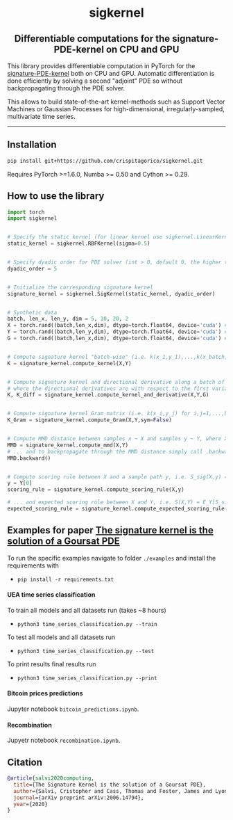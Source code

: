<h1 align='center'>sigkernel</h1>
<h2 align='center'>Differentiable computations for the signature-PDE-kernel on CPU and GPU</h2>

This library provides differentiable computation in PyTorch for the [signature-PDE-kernel](https://arxiv.org/abs/2006.14794) both on CPU and GPU. Automatic differentiation is done efficiently by solving a second "adjoint" PDE so without backpropagating through the PDE solver.

This allows to build state-of-the-art kernel-methods such as Support Vector Machines or Gaussian Processes for high-dimensional, irregularly-sampled, multivariate time series.

---

## Installation

```bash
pip install git+https://github.com/crispitagorico/sigkernel.git
```

Requires PyTorch >=1.6.0, Numba >= 0.50 and Cython >= 0.29.

## How to use the library

```python
import torch
import sigkernel


# Specify the static kernel (for linear kernel use sigkernel.LinearKernel())
static_kernel = sigkernel.RBFKernel(sigma=0.5)


# Specify dyadic order for PDE solver (int > 0, default 0, the higher the more accurate but slower)
dyadic_order = 5


# Initialize the corresponding signature kernel
signature_kernel = sigkernel.SigKernel(static_kernel, dyadic_order)


# Synthetic data
batch, len_x, len_y, dim = 5, 10, 20, 2
X = torch.rand((batch,len_x,dim), dtype=torch.float64, device='cuda') # shape (batch,len_x,dim)
Y = torch.rand((batch,len_y,dim), dtype=torch.float64, device='cuda') # shape (batch,len_y,dim)
G = torch.rand((batch,len_x,dim), dtype=torch.float64, device='cuda') # shape (batch,len_x,dim)


# Compute signature kernel "batch-wise" (i.e. k(x_1,y_1),...,k(x_batch, y_batch))
K = signature_kernel.compute_kernel(X,Y)


# Compute signature kernel and directional derivative along a batch of paths g,  i.e. D_{g_1}k(x_1,y_1),...,D_{g_batch}k(x_batch, y_batch)), 
# where the directional derivatives are with respect to the first variable.
K, K_diff = signature_kernel.compute_kernel_and_derivative(X,Y,G)


# Compute signature kernel Gram matrix (i.e. k(x_i,y_j) for i,j=1,...,batch), also works for different batch_x != batch_y)
K_Gram = signature_kernel.compute_Gram(X,Y,sym=False)


# Compute MMD distance between samples x ~ X and samples y ~ Y, where X,Y are two distributions on path space...
MMD = signature_kernel.compute_mmd(X,Y)
# ... and to backpropagate through the MMD distance simply call .backward(), like any other PyTorch loss function
MMD.backward()


# Compute scoring rule between X and a sample path y, i.e. S_sig(X,y) = E[k(X,X)] - 2E[k(X,y] ...
y = Y[0]
scoring_rule = signature_kernel.compute_scoring_rule(X,y)

# ... and expected scoring rule between X and Y, i.e. S(X,Y) = E_Y[S_sig(X,y)]
expected_scoring_rule = signature_kernel.compute_expected_scoring_rule(X,y)
```

## Examples for paper [The signature kernel is the solution of a Goursat PDE](https://arxiv.org/abs/2006.14794)
To run the specific examples navigate to folder `./examples` and install the requirements with

+ `pip install -r requirements.txt`

#### UEA time series classification
To train all models and all datasets run (takes ~8 hours)

+ `python3 time_series_classification.py --train`

To test all models and all datasets run 

+ `python3 time_series_classification.py --test`

To print results final results run

+ `python3 time_series_classification.py --print`

#### Bitcoin prices predictions
Jupyter notebook `bitcoin_predictions.ipynb`.

#### Recombination
Jupyetr notebook `recombination.ipynb`.


## Citation

```bibtex
@article{salvi2020computing,
  title={The Signature Kernel is the solution of a Goursat PDE},
  author={Salvi, Cristopher and Cass, Thomas and Foster, James and Lyons, Terry and Yang, Weixin},
  journal={arXiv preprint arXiv:2006.14794},
  year={2020}
}
```

<!-- 
-->

